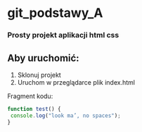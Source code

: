 # git_podstawy_A

### Prosty projekt aplikacji html css

## Aby uruchomić:
1. Sklonuj projekt
2. Uruchom w przeglądarce plik index.html


Fragment kodu: 
```javascript
function test() {
 console.log("look ma’, no spaces");
}
```
